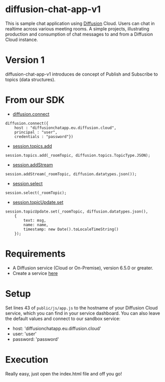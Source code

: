 # diffusion-chat-app-v1

This is sample chat application using [Diffusion](https://www.pushtechnology.com/product-overview) Cloud.
Users can chat in realtime across various meeting rooms.
A simple projects, illustrating production and consumption of chat messages to and from a Diffusion Cloud instance.

# Version 1

diffusion-chat-app-v1 introduces de concept of Publish and Subscribe to topics (data structures).

# From our SDK

* [diffusion.connect](https://docs.pushtechnology.com/docs/6.5.1/js/globals.html#connect)
```
diffusion.connect({
	host : "diffusionchatapp.eu.diffusion.cloud",
	principal : "user",
	credentials : "password"})
```
* [session.topics.add](https://docs.pushtechnology.com/docs/6.5.1/js/interfaces/topiccontrol.html#add)
```
session.topics.add(_roomTopic, diffusion.topics.TopicType.JSON);
```
* [session.addStream](https://docs.pushtechnology.com/docs/6.5.1/js/interfaces/session.html#addstream)
```
session.addStream(_roomTopic, diffusion.datatypes.json());
```
* [session.select](https://docs.pushtechnology.com/docs/6.5.1/js/interfaces/session.html#select)
```
session.select(_roomTopic);
```
* [session.topicUpdate.set](https://docs.pushtechnology.com/docs/6.5.1/js/interfaces/topicupdate.html#set)
```
session.topicUpdate.set(_roomTopic, diffusion.datatypes.json(),
	{
		text: msg,
		name: name,
		timestamp: new Date().toLocaleTimeString()
	});
```

# Requirements

* A Diffusion service (Cloud or On-Premise), version 6.5.0 or greater.
* Create a service [here](https://management.ad.diffusion.cloud/)

# Setup

Set lines 43 of `public/js/app.js` to the hostname of your Diffusion Cloud service, which you can find in your service dashboard.
You can also leave the default values and connect to our sandbox service:
* host: 'diffusionchatapp.eu.diffusion.cloud'
* user: 'user'
* password: 'password'

# Execution

Really easy, just open the index.html file and off you go!
